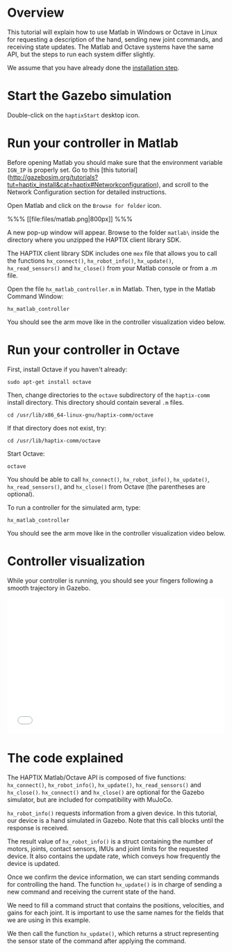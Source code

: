 # Overview

This tutorial will explain how to use Matlab in Windows or Octave in Linux for requesting a
description of the hand, sending new joint commands, and receiving state updates. The Matlab
and Octave systems have the same API, but the steps to run each system differ slightly.

We assume that you have already done the [installation step](http://gazebosim.org/tutorials?tut=haptix_install&cat=haptix).

# Start the Gazebo simulation

Double-click on the `haptixStart` desktop icon.

# Run your controller in Matlab

Before opening Matlab you should make sure that the environment variable
`IGN_IP` is properly set. Go to this [this tutorial]
(http://gazebosim.org/tutorials?tut=haptix_install&cat=haptix#Networkconfiguration), and scroll to the Network Configuration section for detailed instructions.

Open Matlab and click on the `Browse for folder` icon.

%%%
[[file:files/matlab.png|800px]]
%%%

A new pop-up window will appear. Browse to the folder `matlab\` inside the
directory where you unzipped the HAPTIX client library SDK.

The HAPTIX client library SDK includes one `mex` file that allows you to call
the functions `hx_connect()`, `hx_robot_info()`,
`hx_update()`, `hx_read_sensors()` and `hx_close()` from your Matlab
console or from a .m file.

Open the file `hx_matlab_controller.m` in Matlab. Then, type in
the Matlab Command Window:

~~~
hx_matlab_controller
~~~

You should see the arm move like in the controller visualization video below.

# Run your controller in Octave

First, install Octave if you haven't already:

~~~
sudo apt-get install octave
~~~

Then, change directories to the `octave` subdirectory of the `haptix-comm` install directory.
This directory should contain several `.m` files.

~~~
cd /usr/lib/x86_64-linux-gnu/haptix-comm/octave
~~~

If that directory does not exist, try:

~~~
cd /usr/lib/haptix-comm/octave
~~~

Start Octave:

~~~
octave
~~~

You should be able to call `hx_connect()`, `hx_robot_info()`, `hx_update()`, `hx_read_sensors()`,
and `hx_close()` from Octave (the parentheses are optional).

To run a controller for the simulated arm, type:

~~~
hx_matlab_controller
~~~

You should see the arm move like in the controller visualization video below.

# Controller visualization

While your controller is running, you should see your fingers following a smooth
trajectory in Gazebo.

<iframe width="500" height="313" src="//player.vimeo.com/video/108959804" frameborder="0" webkitallowfullscreen mozallowfullscreen allowfullscreen></iframe>

# The code explained

<include from='/counter =/' src='http://bitbucket.org/osrf/haptix-comm/raw/default/matlab/hx_matlab_controller.m' class="prettyprint lang-m" />

The HAPTIX Matlab/Octave API is composed of five functions: `hx_connect()`, `hx_robot_info()`,
`hx_update()`, `hx_read_sensors()` and `hx_close()`. `hx_connect()` and `hx_close()` are
optional for the Gazebo simulator, but are included for compatibility with MuJoCo.

`hx_robot_info()` requests information from a given device.
In this tutorial, our device is a hand simulated in Gazebo. Note that this call
blocks until the response is received.

The result value of `hx_robot_info()` is a struct containing the number of
motors, joints, contact sensors, IMUs and joint limits for the requested device.
It also contains the update rate, which conveys how frequently the device is updated.

Once we confirm the device information, we can start sending commands for
controlling the hand. The function `hx_update()` is in charge of sending a new
command and receiving the current state of the hand.

We need to fill a command struct that contains the positions,
velocities, and gains for each joint. It is important to use the same names for
the fields that we are using in this example.

We then call the function `hx_update()`, which returns a struct representing the
sensor state of the command after applying the command.

